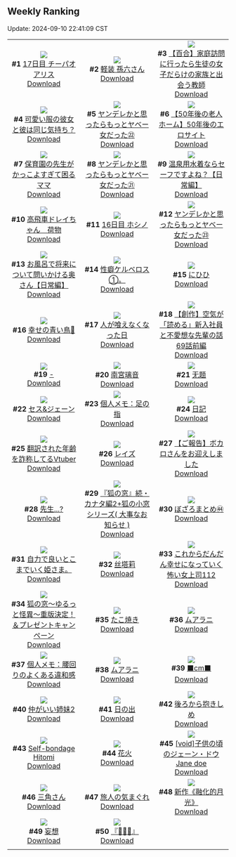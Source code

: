 ## Weekly Ranking
Update: 2024-09-10 22:41:09 CST

|      |      |      |
| :----: | :----: | :----: |
| ![](https://i.pixiv.re/c/240x480/img-master/img/2024/09/04/00/00/54/122115657_p0_master1200.jpg)<br>**#1** [17日目 チーパオアリス](https://www.pixiv.net/artworks/122115657)<br>[Download](https://i.pixiv.re/img-original/img/2024/09/04/00/00/54/122115657_p0.png) | ![](https://i.pixiv.re/c/240x480/img-master/img/2024/09/03/00/00/41/122087390_p0_master1200.jpg)<br>**#2** [軽装 孫六さん](https://www.pixiv.net/artworks/122087390)<br>[Download](https://i.pixiv.re/img-original/img/2024/09/03/00/00/41/122087390_p0.png) | ![](https://i.pixiv.re/c/240x480/img-master/img/2024/09/04/22/37/32/122139869_p0_master1200.jpg)<br>**#3** [【百合】家庭訪問に行ったら生徒の女子だらけの家族と出会う教師](https://www.pixiv.net/artworks/122139869)<br>[Download](https://i.pixiv.re/img-original/img/2024/09/04/22/37/32/122139869_p0.jpg) |
| ![](https://i.pixiv.re/c/240x480/img-master/img/2024/09/04/17/00/45/122130856_p0_master1200.jpg)<br>**#4** [可愛い服の彼女と彼は同じ気持ち？](https://www.pixiv.net/artworks/122130856)<br>[Download](https://i.pixiv.re/img-original/img/2024/09/04/17/00/45/122130856_p0.jpg) | ![](https://i.pixiv.re/c/240x480/img-master/img/2024/09/04/00/01/49/122115752_p0_master1200.jpg)<br>**#5** [ヤンデレかと思ったらもっとヤベー女だった㉒](https://www.pixiv.net/artworks/122115752)<br>[Download](https://i.pixiv.re/img-original/img/2024/09/04/00/01/49/122115752_p0.png) | ![](https://i.pixiv.re/c/240x480/img-master/img/2024/09/03/12/00/11/122098545_p0_master1200.jpg)<br>**#6** [【50年後の老人ホーム】50年後のエロサイト](https://www.pixiv.net/artworks/122098545)<br>[Download](https://i.pixiv.re/img-original/img/2024/09/03/12/00/11/122098545_p0.jpg) |
| ![](https://i.pixiv.re/c/240x480/img-master/img/2024/09/05/22/27/14/122166983_p0_master1200.jpg)<br>**#7** [保育園の先生がかっこよすぎて困るママ](https://www.pixiv.net/artworks/122166983)<br>[Download](https://i.pixiv.re/img-original/img/2024/09/05/22/27/14/122166983_p0.jpg) | ![](https://i.pixiv.re/c/240x480/img-master/img/2024/09/03/00/02/00/122087545_p0_master1200.jpg)<br>**#8** [ヤンデレかと思ったらもっとヤベー女だった㉑](https://www.pixiv.net/artworks/122087545)<br>[Download](https://i.pixiv.re/img-original/img/2024/09/03/00/02/00/122087545_p0.png) | ![](https://i.pixiv.re/c/240x480/img-master/img/2024/09/04/00/06/43/122116036_p0_master1200.jpg)<br>**#9** [温泉用水着ならセーフですよね？【日常編】](https://www.pixiv.net/artworks/122116036)<br>[Download](https://i.pixiv.re/img-original/img/2024/09/04/00/06/43/122116036_p0.jpg) |
| ![](https://i.pixiv.re/c/240x480/img-master/img/2024/09/03/18/40/41/122105464_p0_master1200.jpg)<br>**#10** [高飛車ドレイちゃん　荷物](https://www.pixiv.net/artworks/122105464)<br>[Download](https://i.pixiv.re/img-original/img/2024/09/03/18/40/41/122105464_p0.png) | ![](https://i.pixiv.re/c/240x480/img-master/img/2024/09/03/00/00/46/122087402_p0_master1200.jpg)<br>**#11** [16日目 ホシノ](https://www.pixiv.net/artworks/122087402)<br>[Download](https://i.pixiv.re/img-original/img/2024/09/03/00/00/46/122087402_p0.png) | ![](https://i.pixiv.re/c/240x480/img-master/img/2024/09/05/00/01/55/122142705_p0_master1200.jpg)<br>**#12** [ヤンデレかと思ったらもっとヤベー女だった㉓](https://www.pixiv.net/artworks/122142705)<br>[Download](https://i.pixiv.re/img-original/img/2024/09/05/00/01/55/122142705_p0.png) |
| ![](https://i.pixiv.re/c/240x480/img-master/img/2024/09/03/00/07/09/122087878_p0_master1200.jpg)<br>**#13** [お風呂で将来について問いかける奥さん【日常編】](https://www.pixiv.net/artworks/122087878)<br>[Download](https://i.pixiv.re/img-original/img/2024/09/03/00/07/09/122087878_p0.jpg) | ![](https://i.pixiv.re/c/240x480/img-master/img/2024/09/04/12/33/47/122126793_p0_master1200.jpg)<br>**#14** [性癖ケルベロス①。](https://www.pixiv.net/artworks/122126793)<br>[Download](https://i.pixiv.re/img-original/img/2024/09/04/12/33/47/122126793_p0.jpg) | ![](https://i.pixiv.re/c/240x480/img-master/img/2024/09/03/00/02/34/122087590_p0_master1200.jpg)<br>**#15** [にひひ](https://www.pixiv.net/artworks/122087590)<br>[Download](https://i.pixiv.re/img-original/img/2024/09/03/00/02/34/122087590_p0.jpg) |
| ![](https://i.pixiv.re/c/240x480/img-master/img/2024/09/03/17/21/35/122103611_p0_master1200.jpg)<br>**#16** [幸せの青い鳥💙](https://www.pixiv.net/artworks/122103611)<br>[Download](https://i.pixiv.re/img-original/img/2024/09/03/17/21/35/122103611_p0.jpg) | ![](https://i.pixiv.re/c/240x480/img-master/img/2024/09/05/19/49/28/122162023_p0_master1200.jpg)<br>**#17** [人が喰えなくなった日](https://www.pixiv.net/artworks/122162023)<br>[Download](https://i.pixiv.re/img-original/img/2024/09/05/19/49/28/122162023_p0.jpg) | ![](https://i.pixiv.re/c/240x480/img-master/img/2024/09/05/18/11/11/122159650_p0_master1200.jpg)<br>**#18** [【創作】空気が「読める」新入社員と不愛想な先輩の話69話前編](https://www.pixiv.net/artworks/122159650)<br>[Download](https://i.pixiv.re/img-original/img/2024/09/05/18/11/11/122159650_p0.jpg) |
| ![](https://i.pixiv.re/c/240x480/img-master/img/2024/09/04/13/00/01/122127128_p0_master1200.jpg)<br>**#19** [-](https://www.pixiv.net/artworks/122127128)<br>[Download](https://i.pixiv.re/img-original/img/2024/09/04/13/00/01/122127128_p0.jpg) | ![](https://i.pixiv.re/c/240x480/img-master/img/2024/09/04/15/47/58/122129566_p0_master1200.jpg)<br>**#20** [南宮璃音](https://www.pixiv.net/artworks/122129566)<br>[Download](https://i.pixiv.re/img-original/img/2024/09/04/15/47/58/122129566_p0.png) | ![](https://i.pixiv.re/c/240x480/img-master/img/2024/09/05/15/24/46/122156399_p0_master1200.jpg)<br>**#21** [无题](https://www.pixiv.net/artworks/122156399)<br>[Download](https://i.pixiv.re/img-original/img/2024/09/05/15/24/46/122156399_p0.jpg) |
| ![](https://i.pixiv.re/c/240x480/img-master/img/2024/09/04/22/33/26/122139739_p0_master1200.jpg)<br>**#22** [セス&ジェーン](https://www.pixiv.net/artworks/122139739)<br>[Download](https://i.pixiv.re/img-original/img/2024/09/04/22/33/26/122139739_p0.jpg) | ![](https://i.pixiv.re/c/240x480/img-master/img/2024/09/05/06/00/06/122148539_p0_master1200.jpg)<br>**#23** [個人メモ：足の指](https://www.pixiv.net/artworks/122148539)<br>[Download](https://i.pixiv.re/img-original/img/2024/09/05/06/00/06/122148539_p0.jpg) | ![](https://i.pixiv.re/c/240x480/img-master/img/2024/09/04/19/03/34/122133518_p0_master1200.jpg)<br>**#24** [日記](https://www.pixiv.net/artworks/122133518)<br>[Download](https://i.pixiv.re/img-original/img/2024/09/04/19/03/34/122133518_p0.png) |
| ![](https://i.pixiv.re/c/240x480/img-master/img/2024/09/04/21/28/33/122137667_p0_master1200.jpg)<br>**#25** [翻訳された年齢を詐称してるVtuber](https://www.pixiv.net/artworks/122137667)<br>[Download](https://i.pixiv.re/img-original/img/2024/09/04/21/28/33/122137667_p0.jpg) | ![](https://i.pixiv.re/c/240x480/img-master/img/2024/09/03/01/32/16/122090275_p0_master1200.jpg)<br>**#26** [レイズ](https://www.pixiv.net/artworks/122090275)<br>[Download](https://i.pixiv.re/img-original/img/2024/09/03/01/32/16/122090275_p0.jpg) | ![](https://i.pixiv.re/c/240x480/img-master/img/2024/09/03/17/43/41/122104053_p0_master1200.jpg)<br>**#27** [【ご報告】ボカロさんをお迎えしました](https://www.pixiv.net/artworks/122104053)<br>[Download](https://i.pixiv.re/img-original/img/2024/09/03/17/43/41/122104053_p0.jpg) |
| ![](https://i.pixiv.re/c/240x480/img-master/img/2024/09/04/16/44/49/122130517_p0_master1200.jpg)<br>**#28** [先生...?](https://www.pixiv.net/artworks/122130517)<br>[Download](https://i.pixiv.re/img-original/img/2024/09/04/16/44/49/122130517_p0.png) | ![](https://i.pixiv.re/c/240x480/img-master/img/2024/09/03/19/49/16/122107274_p0_master1200.jpg)<br>**#29** [『狐の窓』続・カナタ編2+狐の小窓シリーズ( 大事なお知らせ )](https://www.pixiv.net/artworks/122107274)<br>[Download](https://i.pixiv.re/img-original/img/2024/09/03/19/49/16/122107274_p0.png) | ![](https://i.pixiv.re/c/240x480/img-master/img/2024/09/04/01/37/01/122118423_p0_master1200.jpg)<br>**#30** [ぼざろまとめ㊹](https://www.pixiv.net/artworks/122118423)<br>[Download](https://i.pixiv.re/img-original/img/2024/09/04/01/37/01/122118423_p0.png) |
| ![](https://i.pixiv.re/c/240x480/img-master/img/2024/09/04/06/42/38/122121726_p0_master1200.jpg)<br>**#31** [自力で良いとこまでいく姫さま。](https://www.pixiv.net/artworks/122121726)<br>[Download](https://i.pixiv.re/img-original/img/2024/09/04/06/42/38/122121726_p0.jpg) | ![](https://i.pixiv.re/c/240x480/img-master/img/2024/09/03/21/34/26/122110530_p0_master1200.jpg)<br>**#32** [丝塔莉](https://www.pixiv.net/artworks/122110530)<br>[Download](https://i.pixiv.re/img-original/img/2024/09/03/21/34/26/122110530_p0.jpg) | ![](https://i.pixiv.re/c/240x480/img-master/img/2024/09/04/17/11/42/122131049_p0_master1200.jpg)<br>**#33** [これからだんだん幸せになっていく怖い女上司112](https://www.pixiv.net/artworks/122131049)<br>[Download](https://i.pixiv.re/img-original/img/2024/09/04/17/11/42/122131049_p0.jpg) |
| ![](https://i.pixiv.re/c/240x480/img-master/img/2024/09/04/18/24/24/122132550_p0_master1200.jpg)<br>**#34** [狐の窓～ゆるっと怪異～重版決定！＆プレゼントキャンペーン](https://www.pixiv.net/artworks/122132550)<br>[Download](https://i.pixiv.re/img-original/img/2024/09/04/18/24/24/122132550_p0.png) | ![](https://i.pixiv.re/c/240x480/img-master/img/2024/09/04/20/25/35/122135683_p0_master1200.jpg)<br>**#35** [たこ焼き](https://www.pixiv.net/artworks/122135683)<br>[Download](https://i.pixiv.re/img-original/img/2024/09/04/20/25/35/122135683_p0.jpg) | ![](https://i.pixiv.re/c/240x480/img-master/img/2024/09/04/00/06/47/122116039_p0_master1200.jpg)<br>**#36** [ムアラニ](https://www.pixiv.net/artworks/122116039)<br>[Download](https://i.pixiv.re/img-original/img/2024/09/04/00/06/47/122116039_p0.png) |
| ![](https://i.pixiv.re/c/240x480/img-master/img/2024/09/03/06/00/07/122093852_p0_master1200.jpg)<br>**#37** [個人メモ：腰回りのよくある違和感](https://www.pixiv.net/artworks/122093852)<br>[Download](https://i.pixiv.re/img-original/img/2024/09/03/06/00/07/122093852_p0.jpg) | ![](https://i.pixiv.re/c/240x480/img-master/img/2024/09/03/01/10/43/122089787_p0_master1200.jpg)<br>**#38** [ムアラニ](https://www.pixiv.net/artworks/122089787)<br>[Download](https://i.pixiv.re/img-original/img/2024/09/03/01/10/43/122089787_p0.jpg) | ![](https://i.pixiv.re/c/240x480/img-master/img/2024/09/04/20/38/11/122136072_p0_master1200.jpg)<br>**#39** [⬛️cm⬛️](https://www.pixiv.net/artworks/122136072)<br>[Download](https://i.pixiv.re/img-original/img/2024/09/04/20/38/11/122136072_p0.png) |
| ![](https://i.pixiv.re/c/240x480/img-master/img/2024/09/04/12/00/08/122126248_p0_master1200.jpg)<br>**#40** [仲がいい姉妹2](https://www.pixiv.net/artworks/122126248)<br>[Download](https://i.pixiv.re/img-original/img/2024/09/04/12/00/08/122126248_p0.jpg) | ![](https://i.pixiv.re/c/240x480/img-master/img/2024/09/04/11/00/01/122125445_p0_master1200.jpg)<br>**#41** [日の出](https://www.pixiv.net/artworks/122125445)<br>[Download](https://i.pixiv.re/img-original/img/2024/09/04/11/00/01/122125445_p0.jpg) | ![](https://i.pixiv.re/c/240x480/img-master/img/2024/09/03/08/19/09/122095690_p0_master1200.jpg)<br>**#42** [後ろから抱きしめ](https://www.pixiv.net/artworks/122095690)<br>[Download](https://i.pixiv.re/img-original/img/2024/09/03/08/19/09/122095690_p0.jpg) |
| ![](https://i.pixiv.re/c/240x480/img-master/img/2024/09/04/14/36/17/122128481_p0_master1200.jpg)<br>**#43** [Self-bondage Hitomi](https://www.pixiv.net/artworks/122128481)<br>[Download](https://i.pixiv.re/img-original/img/2024/09/04/14/36/17/122128481_p0.png) | ![](https://i.pixiv.re/c/240x480/img-master/img/2024/09/04/00/00/31/122115584_p0_master1200.jpg)<br>**#44** [花火](https://www.pixiv.net/artworks/122115584)<br>[Download](https://i.pixiv.re/img-original/img/2024/09/04/00/00/31/122115584_p0.jpg) | ![](https://i.pixiv.re/c/240x480/img-master/img/2024/09/05/00/00/25/122142508_p0_master1200.jpg)<br>**#45** [[void]子供の頃のジェーン・ドウ Jane doe](https://www.pixiv.net/artworks/122142508)<br>[Download](https://i.pixiv.re/img-original/img/2024/09/05/00/00/25/122142508_p0.jpg) |
| ![](https://i.pixiv.re/c/240x480/img-master/img/2024/09/04/02/49/35/122119658_p0_master1200.jpg)<br>**#46** [三角さん](https://www.pixiv.net/artworks/122119658)<br>[Download](https://i.pixiv.re/img-original/img/2024/09/04/02/49/35/122119658_p0.png) | ![](https://i.pixiv.re/c/240x480/img-master/img/2024/09/04/16/17/17/122130042_p0_master1200.jpg)<br>**#47** [旅人の気まぐれ](https://www.pixiv.net/artworks/122130042)<br>[Download](https://i.pixiv.re/img-original/img/2024/09/04/16/17/17/122130042_p0.png) | ![](https://i.pixiv.re/c/240x480/img-master/img/2024/09/05/00/12/01/122143161_p0_master1200.jpg)<br>**#48** [新作《融化的月光》](https://www.pixiv.net/artworks/122143161)<br>[Download](https://i.pixiv.re/img-original/img/2024/09/05/00/12/01/122143161_p0.jpg) |
| ![](https://i.pixiv.re/c/240x480/img-master/img/2024/09/05/19/41/48/122161834_p0_master1200.jpg)<br>**#49** [妄想](https://www.pixiv.net/artworks/122161834)<br>[Download](https://i.pixiv.re/img-original/img/2024/09/05/19/41/48/122161834_p0.jpg) | ![](https://i.pixiv.re/c/240x480/img-master/img/2024/09/05/09/08/30/122150943_p0_master1200.jpg)<br>**#50** [『👏✨✨』](https://www.pixiv.net/artworks/122150943)<br>[Download](https://i.pixiv.re/img-original/img/2024/09/05/09/08/30/122150943_p0.png) |
|      |
